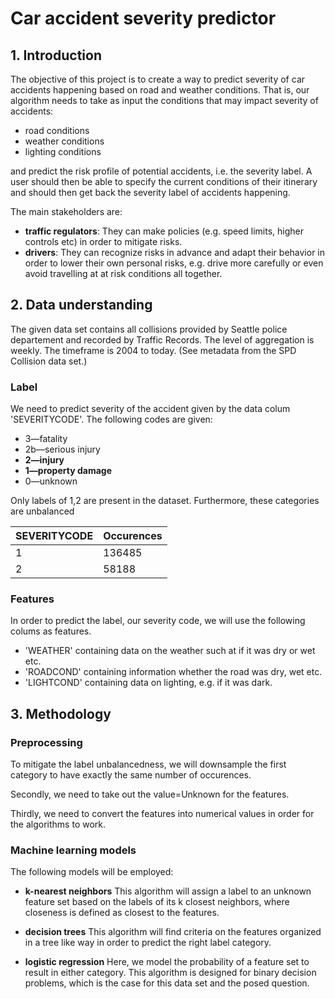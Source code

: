 # Car accident severity predictor

## 1. Introduction


The objective of this project is to create a way to predict severity of car accidents happening based on road and weather conditions.
That is, our algorithm needs to take as input the conditions that may impact severity of accidents:

* road conditions
* weather conditions
* lighting conditions

and predict the risk profile of potential accidents, i.e. the severity label. A user should then be able to specify the current conditions
of their itinerary and should then get back the severity label of accidents happening.

The main stakeholders are:

* __traffic regulators__: They can make policies (e.g. speed limits, higher controls etc) in order to mitigate risks.
* __drivers__: They can recognize risks in advance and adapt their behavior in order to lower their own personal risks, e.g. drive more carefully or even avoid travelling at at risk conditions all together.

## 2. Data understanding 

The given data set contains all collisions provided by Seattle police departement and recorded by Traffic Records. The level of aggregation is
weekly. The timeframe is 2004 to today.
(See metadata from the SPD Collision data set.)


### Label
We need to predict severity of the accident given by the data colum 'SEVERITYCODE'. The following codes are given:

* 3—fatality 
* 2b—serious injury
* __2—injury__
* __1—property damage__
* 0—unknown

Only labels of 1,2 are present in the dataset. Furthermore, these categories are unbalanced

| SEVERITYCODE | Occurences |
| -- | -- |
| 1 | 136485 |
| 2 | 58188  | 


### Features

In order to predict the label, our severity code, we will use the following colums as features.

* 'WEATHER' containing data on the weather such at if it was dry or wet etc.
* 'ROADCOND' containing information whether the road was dry, wet etc.
* 'LIGHTCOND' containing data on lighting, e.g. if it was dark.



<!--

 'INATTENTIONIND', 'UNDERINFL', 'SPEEDING',

Full colums
SEVERITYCODE', 'X', 'Y', 'OBJECTID', 'INCKEY', 'COLDETKEY', 'REPORTNO',
       'STATUS', 'ADDRTYPE', 'INTKEY', 'LOCATION', 'EXCEPTRSNCODE',
       'EXCEPTRSNDESC', 'SEVERITYCODE.1', 'SEVERITYDESC', 'COLLISIONTYPE',
       'PERSONCOUNT', 'PEDCOUNT', 'PEDCYLCOUNT', 'VEHCOUNT', 'INCDATE',
       'INCDTTM', 'JUNCTIONTYPE', 'SDOT_COLCODE', 'SDOT_COLDESC',
       'INATTENTIONIND', 'UNDERINFL', 'WEATHER', 'ROADCOND', 'LIGHTCOND',
       'PEDROWNOTGRNT', 'SDOTCOLNUM', 'SPEEDING', 'ST_COLCODE', 'ST_COLDESC',
       'SEGLANEKEY', 'CROSSWALKKEY', 'HITPARKEDCAR'-->


## 3. Methodology

### Preprocessing

To mitigate the label unbalancedness, we will downsample the first category to have exactly the same number of 
occurences.

Secondly, we need to take out the value=Unknown for the features.

Thirdly, we need to convert the features into numerical values in order for the algorithms to work.

### Machine learning models

The following models will be employed:

* __k-nearest neighbors__ This algorithm will assign a label to an unknown feature set based on the labels of its k closest neighbors, where closeness is defined as closest to the features.

* __decision trees__ This algorithm will find criteria on the features organized in a tree like way in order to predict the right label category.

* __logistic regression__ Here, we model the probability of a feature set to result in either category. This algorithm is designed for binary decision problems, which is the case for this data set and the posed question.








